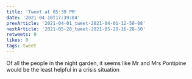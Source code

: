 ```yaml
---
title: 'Tweet at 05:39 PM'
date: '2021-04-10T17:39:04'
prevArticle: '2021-04-01_tweet-2021-04-01-12-50-08'
nextArticle: '2021-05-28_tweet-2021-05-28-16-28-50'
retweets: 0
likes: 0
tags: tweet
---
```

Of all the people in the night garden, it seems like Mr and Mrs Pontipine would be the least helpful in a crisis situation